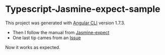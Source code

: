 # Typescript-Jasmine-expect-sample

This project was generated with [Angular CLI](https://github.com/angular/angular-cli) version 1.7.3.

* Then I follow the manual from  [Jasmine-expect](https://www.npmjs.com/package/jasmine-expect)
* One last tip cames from an [Issue](https://github.com/JamieMason/Jasmine-Matchers/issues/100)

Now it works as expected.
